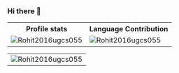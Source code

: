 ### Hi there 👋

 

<!--
**Rohit2016ugcs055/Rohit2016ugcs055** is a ✨ _special_ ✨ repository because its `README.md` (this file) appears on your GitHub profile.

 

Here are some ideas to get you started:

 

- 🔭 I’m currently working on ...
- 🌱 I’m currently learning ...
- 👯 I’m looking to collaborate on ...
- 🤔 I’m looking for help with ...
- 💬 Ask me about ...
- 📫 How to reach me: ...
- 😄 Pronouns: ...
- ⚡ Fun fact: ...
-->
<p align="center">
<table>
<tr>
<th>Profile stats  </th>
<th>Language Contribution</th>
</tr>
<tr>
<td><img align="center" src="https://github-readme-stats.vercel.app/api?username=Rohit2016ugcs055&show_icons=true&locale=en&count_private=true" alt="Rohit2016ugcs055"/> </td>
<td><img align="left" src="https://github-readme-stats.vercel.app/api/top-langs?username=Rohit2016ugcs055&show_icons=true&locale=en&layout=compact&count_private=true" alt="Rohit2016ugcs055"/> </td>
</tr>
</table>
</p>

 

 

<p>
<table>
<tr>
<td><img align="center" src="https://github-readme-streak-stats.herokuapp.com/?user=Rohit2016ugcs055&count_private=true" alt="Rohit2016ugcs055" /></td>
</tr>
</table>
</p>
